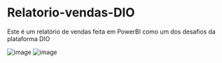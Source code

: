 # Relatorio-vendas-DIO

Este é um relatório de vendas feita em PowerBI como um dos desafios da plataforma DIO

![image](https://github.com/user-attachments/assets/41ea41a7-0276-4699-bb29-fab3464af6d5)
![image](https://github.com/user-attachments/assets/3158c057-2edf-49e3-8e25-13412e9ff498)
